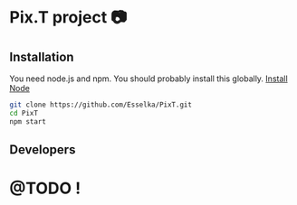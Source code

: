 # Pix.T project :camera:

## Installation

You need node.js and npm. You should probably install this globally. [Install Node](https://nodejs.org/)

```sh
git clone https://github.com/Esselka/PixT.git
cd PixT
npm start
```

## Developers

# @TODO !
